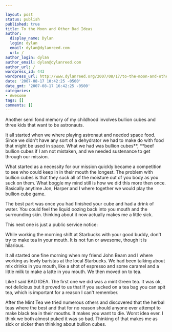 ```yaml
---

layout: post
status: publish
published: true
title: To the Moon and Other Bad Ideas
author:
  display_name: Dylan
  login: dylan
  email: dylan@dylanreed.com
  url: /
author_login: dylan
author_email: dylan@dylanreed.com
author_url: /
wordpress_id: 443
wordpress_url: http://www.dylanreed.org/2007/08/17/to-the-moon-and-other-bad-ideas/
date: '2007-08-17 10:42:25 -0500'
date_gmt: '2007-08-17 16:42:25 -0500'
categories:
- Awesome
tags: []
comments: []
---
```


Another semi fond memory of my childhood involves bullion cubes and three kids that want to be astronauts.

It all started when we where playing astronaut and needed space food. Since we didn't have any sort of a dehydrator we had to make do with food that might be used in space. What we had was bullion cubes**, **beef bullion cubes if I am not mistaken, and we needed sustenance to get through our mission.

What started as a necessity for our mission quickly became a competition to see who could keep in in their mouth the longest. The problem with bullion cubes is that they suck all of the moisture out of you body as you suck on them. What boggle my mind still is how we did this more then once. Basically anytime Jon, Harper and I where together we would play the bullion cube game.

The best part was once you had finished your cube and had a drink of water. You could feel the liquid oozing back into you mouth and the surrounding skin. thinking about it now actually makes me a little sick.

This next one is just a public service notice:

While working the morning shift at Starbucks with your good buddy, don't try to make tea in your mouth. It is not fun or awesome, though it is hilarious.

It all started one fine morning when my friend John Beam and I where working as lowly baristas at the local Starbucks. We had been talking about mix drinks in you mouth, like a shot of espresso and some caramel and a little milk to make a latte in you mouth. We then moved on to tea.

Like I said BAD IDEA. The first one we did was a mint Green tea. It was ok, not delicious but it proved to us that if you sucked on a tea bag you can spit tea, which is important for a reason I can't remember.

After the Mint Tea we tried numerous others and discovered that the herbal teas where the best and that for no reason should anyone ever attempt to make black tea in their mouths. It makes you want to die. Worst idea ever. I think we both almost puked it was so bad. Thinking of that makes me as sick or sicker then thinking about bullion cubes.
